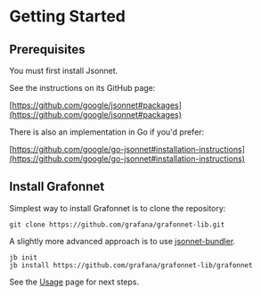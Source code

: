 # Getting Started

## Prerequisites

You must first install Jsonnet.

See the instructions on its GitHub page:

[https://github.com/google/jsonnet#packages](https://github.com/google/jsonnet#packages)

There is also an implementation in Go if you'd prefer:

[https://github.com/google/go-jsonnet#installation-instructions](https://github.com/google/go-jsonnet#installation-instructions)

## Install Grafonnet

Simplest way to install Grafonnet is to clone the repository:

```
git clone https://github.com/grafana/grafonnet-lib.git
```

A slightly more advanced approach is to use
[jsonnet-bundler](https://github.com/jsonnet-bundler/jsonnet-bundler).

```
jb init
jb install https://github.com/grafana/grafonnet-lib/grafonnet
```

See the [Usage](../usage) page for next steps.
